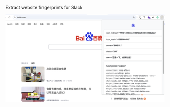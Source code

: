 Extract website fingerprints for Slack

![image-20240919173328645](assets/image-20240919173328645.png)